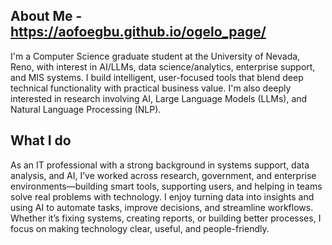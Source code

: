 ## About Me - https://aofoegbu.github.io/ogelo_page/
I'm a Computer Science graduate student at the University of Nevada, Reno, with interest in AI/LLMs, data science/analytics, enterprise support, and MIS systems. I build intelligent, user-focused tools that blend deep technical functionality with practical business value. I'm also deeply interested in research involving AI, Large Language Models (LLMs), and Natural Language Processing (NLP).
  
## What I do
As an IT professional with a strong background in systems support, data analysis, and AI, I’ve worked across research, government, and enterprise environments—building smart tools, supporting users, and helping in teams solve real problems with technology. I enjoy turning data into insights and using AI to automate tasks, improve decisions, and streamline workflows. Whether it’s fixing systems, creating reports, or building better processes, I focus on making technology clear, useful, and people-friendly.
